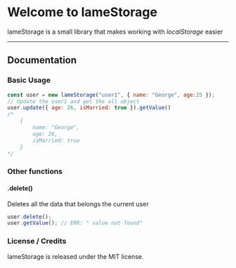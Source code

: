 Welcome to lameStorage
===================


lameStorage is a small library that makes working with *localStorage* easier

----------
Documentation
-------------
### Basic Usage
```javascript
const user = new lameStorage("user1", { name: "George", age:25 });
// Update the user1 and get the all object
user.update({ age: 26, isMarried: true }).getValue()
/*
	{
		name: "George",
		age: 26,
		isMarried: true
	}
*/
```
### Other functions

#### .delete()
Deletes all the data that belongs the current user

```javascript
user.delete();
user.getValue(); // ERR: " value not found"
```
### License / Credits
lameStorage is released under the MIT license.